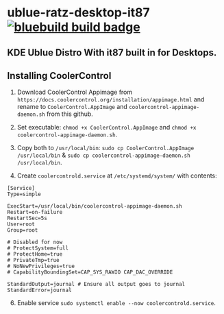 # ublue-ratz-desktop-it87 &nbsp; [![bluebuild build badge](https://github.com/spicyratsauce/ublue-ratz-desktop-it87/actions/workflows/build.yml/badge.svg)](https://github.com/spicyratsauce/ublue-ratz-desktop-it87/actions/workflows/build.yml)

## KDE Ublue Distro With it87 built in for Desktops.

## Installing CoolerControl

1. Download CoolerControl Appimage from `https://docs.coolercontrol.org/installation/appimage.html` and rename to `CoolerControl.AppImage` and `coolercontrol-appimage-daemon.sh` from this github.

2. Set executable: `chmod +x CoolerControl.AppImage` and `chmod +x coolercontrol-appimage-daemon.sh`.

4. Copy both to `/usr/local/bin`: `sudo cp CoolerControl.AppImage /usr/local/bin` & `sudo cp coolercontrol-appimage-daemon.sh /usr/local/bin`.

5. Create `coolercontrold.service` at `/etc/systemd/system/` with contents:
```
[Service]
Type=simple

ExecStart=/usr/local/bin/coolercontrol-appimage-daemon.sh
Restart=on-failure
RestartSec=5s
User=root
Group=root

# Disabled for now
# ProtectSystem=full
# ProtectHome=true
# PrivateTmp=true
# NoNewPrivileges=true
# CapabilityBoundingSet=CAP_SYS_RAWIO CAP_DAC_OVERRIDE

StandardOutput=journal # Ensure all output goes to journal
StandardError=journal
```

6. Enable service `sudo systemctl enable --now coolercontrold.service`.
